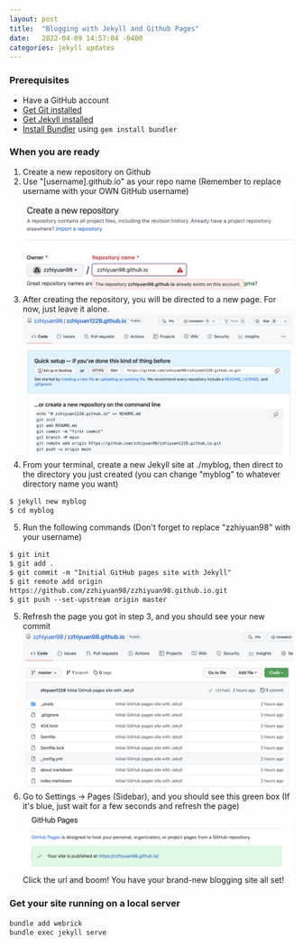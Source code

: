 ```yaml
---
layout: post
title:  "Blogging with Jekyll and Github Pages"
date:   2022-04-09 14:57:04 -0400
categories: jekyll updates
---
```

### Prerequisites
- Have a GitHub account
- [Get Git installed]
- [Get Jekyll installed]
- [Install Bundler] using `gem install bundler`

### When you are ready
1. Create a new repository on Github
2. Use "\[username\].github.io" as your repo name (Remember to replace username with your OWN GitHub username)
![name-repo](/assets/set-name.png)
3. After creating the repository, you will be directed to a new page. For now, just leave it alone.
![new-page](/assets/new-page.png)
4. From your terminal, create a new Jekyll site at ./myblog, then direct to the directory you just created (you can change "myblog" to whatever directory name you want)
```shell
$ jekyll new myblog
$ cd myblog
```
5. Run the following commands (Don't forget to replace "zzhiyuan98" with your username)
```shell
$ git init
$ git add .
$ git commit -m "Initial GitHub pages site with Jekyll"
$ git remote add origin https://github.com/zzhiyuan98/zzhiyuan98.github.io.git
$ git push --set-upstream origin master
```
5. Refresh the page you got in step 3, and you should see your new commit
![refresh-results](/assets/refresh.png)
6. Go to Settings -> Pages (Sidebar), and you should see this green box (If it's blue, just wait for a few seconds and refresh the page)
![Alt Text](/assets/settings-pages.png)
Click the url and boom! You have your brand-new blogging site all set!

### Get your site running on a local server
```shell
bundle add webrick
bundle exec jekyll serve
```

[Get Git installed]: https://github.com/git-guides/install-git
[Get Jekyll installed]: https://jekyllrb.com/docs/installation/
[Install Bundler]: https://jekyllrb.com/docs/ruby-101/#gems

